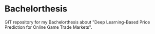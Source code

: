 # Bachelorthesis
GIT repository for my Bachelorthesis about "Deep Learning-Based Price Prediction for Online Game Trade Markets".
